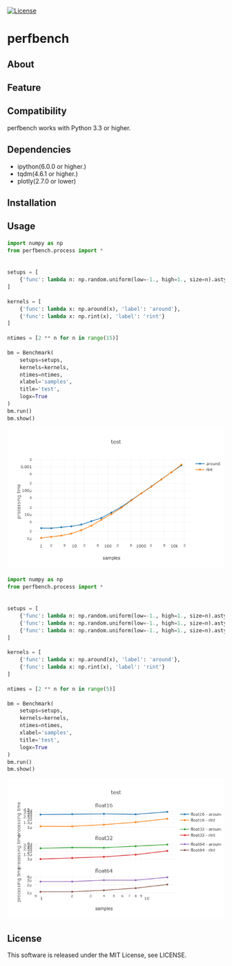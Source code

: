 [![License](https://img.shields.io/badge/license-MIT-brightgreen.svg)](https://github.com/Hasenpfote/fpq/blob/master/LICENSE)

perfbench
=========

## About

## Feature

## Compatibility
perfbench works with Python 3.3 or higher.

## Dependencies
* ipython(6.0.0 or higher.)
* tqdm(4.6.1 or higher.)
* plotly(2.7.0 or lower)

## Installation

## Usage

```python
import numpy as np
from perfbench.process import *


setups = [
    {'func': lambda n: np.random.uniform(low=-1., high=1., size=n).astype(np.float64), 'title': 'float64'}
]

kernels = [
    {'func': lambda x: np.around(x), 'label': 'around'},
    {'func': lambda x: np.rint(x), 'label': 'rint'}
]

ntimes = [2 ** n for n in range(15)]

bm = Benchmark(
    setups=setups,
    kernels=kernels,
    ntimes=ntimes,
    xlabel='samples',
    title='test',
    logx=True
)
bm.run()
bm.show()
```
![plot1](docs/plot1.png)

```python
import numpy as np
from perfbench.process import *


setups = [
    {'func': lambda n: np.random.uniform(low=-1., high=1., size=n).astype(np.float16), 'title': 'float16'},
    {'func': lambda n: np.random.uniform(low=-1., high=1., size=n).astype(np.float32), 'title': 'float32'},
    {'func': lambda n: np.random.uniform(low=-1., high=1., size=n).astype(np.float64), 'title': 'float64'}
]

kernels = [
    {'func': lambda x: np.around(x), 'label': 'around'},
    {'func': lambda x: np.rint(x), 'label': 'rint'}
]

ntimes = [2 ** n for n in range(5)]

bm = Benchmark(
    setups=setups,
    kernels=kernels,
    ntimes=ntimes,
    xlabel='samples',
    title='test',
    logx=True
)
bm.run()
bm.show()
```
![plot2](docs/plot2.png)

## License
This software is released under the MIT License, see LICENSE.
